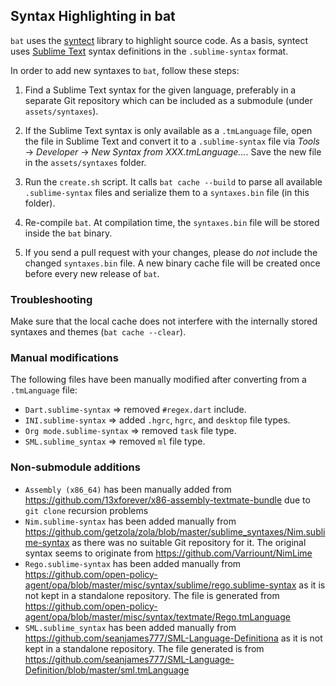 ## Syntax Highlighting in bat

`bat` uses the [syntect](https://github.com/trishume/syntect) library to highlight source
code. As a basis, syntect uses [Sublime Text](https://www.sublimetext.com/) syntax definitions
in the `.sublime-syntax` format.

In order to add new syntaxes to `bat`, follow these steps:

1. Find a Sublime Text syntax for the given language, preferably in a separate Git repository
   which can be included as a submodule (under `assets/syntaxes`).

2. If the Sublime Text syntax is only available as a `.tmLanguage` file, open the file in
   Sublime Text and convert it to a `.sublime-syntax` file via *Tools* -> *Developer* ->
   *New Syntax from XXX.tmLanguage...*. Save the new file in the `assets/syntaxes` folder.

3. Run the `create.sh` script. It calls `bat cache --build` to parse all available
   `.sublime-syntax` files and serialize them to a `syntaxes.bin` file (in this folder).

4. Re-compile `bat`. At compilation time, the `syntaxes.bin` file will be stored inside the
   `bat` binary.

5. If you send a pull request with your changes, please do *not* include the changed `syntaxes.bin`
   file. A new binary cache file will be created once before every new release of `bat`.

### Troubleshooting

Make sure that the local cache does not interfere with the internally stored syntaxes and
themes (`bat cache --clear`).

### Manual modifications

The following files have been manually modified after converting from a `.tmLanguage` file:

* `Dart.sublime-syntax` => removed `#regex.dart` include.
* `INI.sublime-syntax` => added `.hgrc`, `hgrc`, and `desktop` file types.
* `Org mode.sublime-syntax` => removed `task` file type.
* `SML.sublime_syntax` => removed `ml` file type.

### Non-submodule additions

* `Assembly (x86_64)` has been manually added from https://github.com/13xforever/x86-assembly-textmate-bundle due to `git clone` recursion problems
* `Nim.sublime-syntax` has been added manually from https://github.com/getzola/zola/blob/master/sublime_syntaxes/Nim.sublime-syntax as there was no suitable Git repository for it. The original syntax seems to originate from https://github.com/Varriount/NimLime
* `Rego.sublime-syntax` has been added manually from https://github.com/open-policy-agent/opa/blob/master/misc/syntax/sublime/rego.sublime-syntax
   as it is not kept in a standalone repository. The file is generated from
   https://github.com/open-policy-agent/opa/blob/master/misc/syntax/textmate/Rego.tmLanguage
* `SML.sublime_syntax` has been added manually from
   https://github.com/seanjames777/SML-Language-Definitiona as it is not
   kept in a standalone repository. The file generated is from
   https://github.com/seanjames777/SML-Language-Definition/blob/master/sml.tmLanguage


